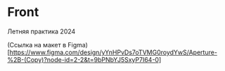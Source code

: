 # Front
Летняя практика 2024


(Ссылка на макет в Figma) [https://www.figma.com/design/yYnHPvDs7oTVMG0roydYwS/Aperture-%2B-(Copy)?node-id=2-2&t=9bPNbYJ5SxyP7I64-0]



